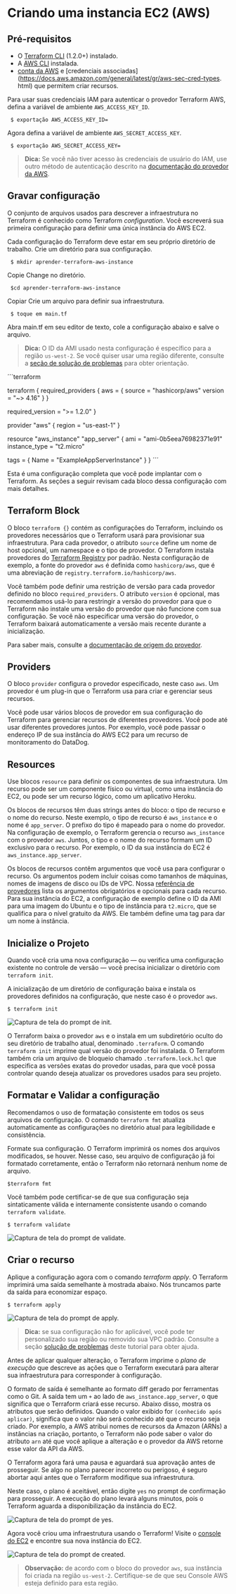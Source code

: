 Criando uma instancia EC2 (AWS)
==========================================================================================================================================


Pré-requisitos
-------------------------------

* O [Terraform CLI](https://developer.hashicorp.com/terraform/tutorials/aws-get-started/install-cli) (1.2.0+) instalado.
* A [AWS CLI](https://docs.aws.amazon.com/cli/latest/userguide/install-cliv2.html) instalada.
* [conta da AWS](https://aws.amazon.com/free) e [credenciais associadas](https://docs.aws.amazon.com/general/latest/gr/aws-sec-cred-types. html) que permitem criar recursos.

Para usar suas credenciais IAM para autenticar o provedor Terraform AWS, defina a variável de ambiente `AWS_ACCESS_KEY_ID`.

     $ exportação AWS_ACCESS_KEY_ID=

Agora defina a variável de ambiente `AWS_SECRET_ACCESS_KEY`.

     $ exportação AWS_SECRET_ACCESS_KEY=

>**Dica:** Se você não tiver acesso às credenciais de usuário do IAM, use outro método de autenticação descrito na [documentação do provedor da AWS](https://registry.terraform.io/providers/hashicorp/aws/latest/docs).

Gravar configuração
-------------------------------------------

O conjunto de arquivos usados para descrever a infraestrutura no Terraform é conhecido como Terraform _configuration_. Você escreverá sua primeira configuração para definir uma única instância do AWS EC2.

Cada configuração do Terraform deve estar em seu próprio diretório de trabalho. Crie um diretório para sua configuração.

     $ mkdir aprender-terraform-aws-instance
    
Copie Change no diretório.

     $cd aprender-terraform-aws-instance
    
Copiar Crie um arquivo para definir sua infraestrutura.

     $ toque em main.tf

Abra main.tf em seu editor de texto, cole a configuração abaixo e salve o arquivo.

>**Dica:** O ID da AMI usado nesta configuração é específico para a região `us-west-2`. Se você quiser usar uma região diferente, consulte a [seção de solução de problemas](https://developer.hashicorp.com/terraform/tutorials/aws-get-started/aws-build#troubleshooting) para obter orientação.

´´´terraform

terraform {
  required_providers {
    aws = {
      source  = "hashicorp/aws"
      version = "~> 4.16"
    }
  }

  required_version = ">= 1.2.0"
}

provider "aws" {
  region = "us-east-1"
}

resource "aws_instance" "app_server" {
  ami                    = "ami-0b5eea76982371e91"
  instance_type          = "t2.micro"

  tags = {
    Name = "ExampleAppServerInstance"
  }
}
´´´

Esta é uma configuração completa que você pode implantar com o Terraform. As seções a seguir revisam cada bloco dessa configuração com mais detalhes.

Terraform Block
--------------------

O bloco `terraform {}` contém as configurações do Terraform, incluindo os provedores necessários que o Terraform usará para provisionar sua infraestrutura. Para cada provedor, o atributo `source` define um nome de host opcional, um namespace e o tipo de provedor. O Terraform instala provedores do [Terraform Registry](https://registry.terraform.io/) por padrão. Nesta configuração de exemplo, a fonte do provedor `aws` é definida como `hashicorp/aws`, que é uma abreviação de `registry.terraform.io/hashicorp/aws`.

Você também pode definir uma restrição de versão para cada provedor definido no bloco `required_providers`. O atributo `version` é opcional, mas recomendamos usá-lo para restringir a versão do provedor para que o Terraform não instale uma versão do provedor que não funcione com sua configuração. Se você não especificar uma versão do provedor, o Terraform baixará automaticamente a versão mais recente durante a inicialização.

Para saber mais, consulte a [documentação de origem do provedor](https://developer.hashicorp.com/terraform/language/providers/requirements).

Providers
-----------

O bloco `provider` configura o provedor especificado, neste caso `aws`. Um provedor é um plug-in que o Terraform usa para criar e gerenciar seus recursos.

Você pode usar vários blocos de provedor em sua configuração do Terraform para gerenciar recursos de diferentes provedores. Você pode até usar diferentes provedores juntos. Por exemplo, você pode passar o endereço IP de sua instância do AWS EC2 para um recurso de monitoramento do DataDog.

Resources
------------

Use blocos `resource` para definir os componentes de sua infraestrutura. Um recurso pode ser um componente físico ou virtual, como uma instância do EC2, ou pode ser um recurso lógico, como um aplicativo Heroku.

Os blocos de recursos têm duas strings antes do bloco: o tipo de recurso e o nome do recurso. Neste exemplo, o tipo de recurso é `aws_instance` e o nome é `app_server`. O prefixo do tipo é mapeado para o nome do provedor. Na configuração de exemplo, o Terraform gerencia o recurso `aws_instance` com o provedor `aws`. Juntos, o tipo e o nome do recurso formam um ID exclusivo para o recurso. Por exemplo, o ID da sua instância do EC2 é `aws_instance.app_server`.

Os blocos de recursos contêm argumentos que você usa para configurar o recurso. Os argumentos podem incluir coisas como tamanhos de máquinas, nomes de imagens de disco ou IDs de VPC. Nossa [referência de provedores](https://developer.hashicorp.com/terraform/language/providers) lista os argumentos obrigatórios e opcionais para cada recurso. Para sua instância do EC2, a configuração de exemplo define o ID da AMI para uma imagem do Ubuntu e o tipo de instância para `t2.micro`, que se qualifica para o nível gratuito da AWS. Ele também define uma tag para dar um nome à instância.

Inicialize o Projeto
----------------------

Quando você cria uma nova configuração — ou verifica uma configuração existente no controle de versão — você precisa inicializar o diretório com `terraform init`.

A inicialização de um diretório de configuração baixa e instala os provedores definidos na configuração, que neste caso é o provedor `aws`.

    $ terraform init


![Captura de tela do prompt de init.](images/terraform-01-01.png)

O Terraform baixa o provedor `aws` e o instala em um subdiretório oculto do seu diretório de trabalho atual, denominado `.terraform`. O comando `terraform init` imprime qual versão do provedor foi instalada. O Terraform também cria um arquivo de bloqueio chamado `.terraform.lock.hcl` que especifica as versões exatas do provedor usadas, para que você possa controlar quando deseja atualizar os provedores usados para seu projeto.

Formatar e Validar a configuração
-----------------------------------

Recomendamos o uso de formatação consistente em todos os seus arquivos de configuração. O comando `terraform fmt` atualiza automaticamente as configurações no diretório atual para legibilidade e consistência.

Formate sua configuração. O Terraform imprimirá os nomes dos arquivos modificados, se houver. Nesse caso, seu arquivo de configuração já foi formatado corretamente, então o Terraform não retornará nenhum nome de arquivo.

    $terraform fmt

Você também pode certificar-se de que sua configuração seja sintaticamente válida e internamente consistente usando o comando `terraform validate`.

    $ terraform validate

![Captura de tela do prompt de validate.](images/terraform-01-02.png)

Criar o recurso
-----------------------

Aplique a configuração agora com o comando _terraform apply_. O Terraform imprimirá uma saída semelhante à mostrada abaixo. Nós truncamos parte da saída para economizar espaço.

    $ terraform apply

![Captura de tela do prompt de apply.](images/terraform-01-03.png)


>**Dica:** se sua configuração não for aplicável, você pode ter personalizado sua região ou removido sua VPC padrão. Consulte a seção [solução de problemas](https://developer.hashicorp.com/terraform/tutorials/aws-get-started/aws-build#troubleshooting) deste tutorial para obter ajuda.

Antes de aplicar qualquer alteração, o Terraform imprime o _plano de execução_ que descreve as ações que o Terraform executará para alterar sua infraestrutura para corresponder à configuração.

O formato de saída é semelhante ao formato diff gerado por ferramentas como o Git. A saída tem um `+` ao lado de `aws_instance.app_server`, o que significa que o Terraform criará esse recurso. Abaixo disso, mostra os atributos que serão definidos. Quando o valor exibido for `(conhecido após aplicar)`, significa que o valor não será conhecido até que o recurso seja criado. Por exemplo, a AWS atribui nomes de recursos da Amazon (ARNs) a instâncias na criação, portanto, o Terraform não pode saber o valor do atributo `arn` até que você aplique a alteração e o provedor da AWS retorne esse valor da API da AWS.

O Terraform agora fará uma pausa e aguardará sua aprovação antes de prosseguir. Se algo no plano parecer incorreto ou perigoso, é seguro abortar aqui antes que o Terraform modifique sua infraestrutura.

Neste caso, o plano é aceitável, então digite `yes` no prompt de confirmação para prosseguir. A execução do plano levará alguns minutos, pois o Terraform aguarda a disponibilização da instância do EC2.

![Captura de tela do prompt de yes.](images/terraform-01-04.png)

Agora você criou uma infraestrutura usando o Terraform! Visite o [console do EC2](https://console.aws.amazon.com/ec2/v2/home?region=us-west-2#Instances:sort=instanceId) e encontre sua nova instância do EC2.

![Captura de tela do prompt de created.](images/terraform-01-05.png)

>**Observação:** de acordo com o bloco do provedor `aws`, sua instância foi criada na região `us-west-2`. Certifique-se de que seu Console AWS esteja definido para esta região.

